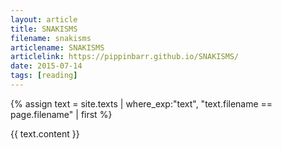 ```yaml
---
layout: article
title: SNAKISMS
filename: snakisms
articlename: SNAKISMS
articlelink: https://pippinbarr.github.io/SNAKISMS/
date: 2015-07-14
tags: [reading]
---
```


{% assign text = site.texts
    | where_exp:"text", "text.filename == page.filename" 
    | first %}

{{ text.content }}
